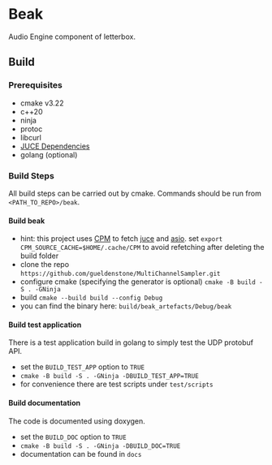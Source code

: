 # Beak

Audio Engine component of letterbox.

## Build

### Prerequisites

- cmake v3.22
- c++20
- ninja
- protoc
- libcurl
- [JUCE Dependencies](https://github.com/juce-framework/JUCE/blob/master/docs/Linux%20Dependencies.md)
- golang (optional)

### Build Steps

All build steps can be carried out by cmake. Commands should be run from `<PATH_TO_REPO>/beak`.

#### Build beak

- hint: this project uses [CPM](https://github.com/cpm-cmake/CPM.cmake) to fetch [juce](https://github.com/juce-framework/JUCE) and [asio](https://github.com/chriskohlhoff/asio). set `export CPM_SOURCE_CACHE=$HOME/.cache/CPM` to avoid refetching after deleting the build folder
- clone the repo `https://github.com/gueldenstone/MultiChannelSampler.git`
- configure cmake (specifying the generator is optional) `cmake -B build -S . -GNinja`
- build `cmake --build build --config Debug`
- you can find the binary here: `build/beak_artefacts/Debug/beak`

#### Build test application

There is a test application build in golang to simply test the UDP protobuf API.

- set the `BUILD_TEST_APP` option to `TRUE`
- `cmake -B build -S . -GNinja -DBUILD_TEST_APP=TRUE`
- for convenience there are test scripts under `test/scripts`

#### Build documentation

The code is documented using doxygen.

- set the `BUILD_DOC` option to `TRUE`
- `cmake -B build -S . -GNinja -DBUILD_DOC=TRUE`
- documentation can be found in `docs`
